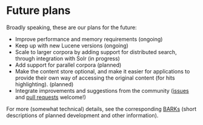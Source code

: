 # Future plans

Broadly speaking, these are our plans for the future:

- Improve performance and memory requirements (ongoing)
- Keep up with new Lucene versions (ongoing)
- Scale to larger corpora by adding support for distributed search,
  through integration with Solr (in progress)
- Add support for parallel corpora (planned)
- Make the content store optional, and make it easier for applications 
  to provide their own way of accessing the original content (for hits 
  highlighting). (planned)
- Integrate improvements and suggestions from the community ([issues](https://github.com/instituutnederlandsetaal/BlackLab/issues) and [pull requests](https://github.com/instituutnederlandsetaal/BlackLab/pulls) welcome!)

For more (somewhat technical) details, see the corresponding [BARKs](https://github.com/instituutnederlandsetaal/BlackLab/tree/dev/doc/bark#readme) (short descriptions of planned development and other information).
